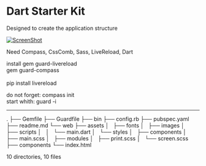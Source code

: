 # Dart Starter Kit

Designed to create the application structure


[![ScreenShot](https://raw.githubusercontent.com/Rasarts/Dart-Starter-Kit/preview/2015-03-14%2001_10_42.gif)](http://youtu.be/sSlGonSMSuM)

Need Compass, CssComb, Sass, LiveReload, Dart

install 
gem guard-livereload <br>
gem guard-compass <br>
<br>
pip install livereload <br>

do not forget: compass init <br>
start whith: guard -i

------

.
├── Gemfile
├── Guardfile
├── bin
├── config.rb
├── pubspec.yaml
├── readme.md
└── web
    ├── assets
    │   ├── fonts
    │   ├── images
    │   ├── scripts
    │   │   └── main.dart
    │   └── styles
    │       ├── components
    │       ├── main.scss
    │       ├── modules
    │       ├── print.scss
    │       └── screen.scss
    ├── components
    └── index.html

10 directories, 10 files
